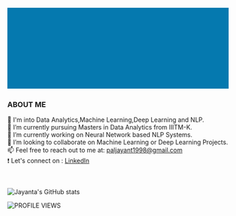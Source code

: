 
![jayant](jayant.gif)

<h3>ABOUT ME</h3>
🔭 I'm into Data Analytics,Machine Learning,Deep Learning and NLP. <br>
👀 I’m currently pursuing Masters in Data Analytics from IIITM-K. <br>
🌱 I’m currently working on Neural Network based NLP Systems. <br>
💞️ I’m looking to collaborate on Machine Learning or Deep Learning Projects. <br>
📫 Feel free to reach out to me at: <a href="mailto:paljayant1998@gmail.com">paljayant1998@gmail.com</a> <br>
 ❗ Let's connect on : <a href="https://www.linkedin.com/in/jayanta-kumar-pal-967240172/">LinkedIn </a>

<br><br>
![Jayanta's GitHub stats](https://github-readme-stats.vercel.app/api?username=jayantapy&show_icons=true&theme=radical)

![PROFILE VIEWS](https://komarev.com/ghpvc/?username=jayantapy&color=blue)

 
 <!---
Jayant017/Jayant017 is a ✨ special ✨ repository because its `README.md` (this file) appears on your GitHub profile.
You can click the Preview link to take a look at your changes.
--->
